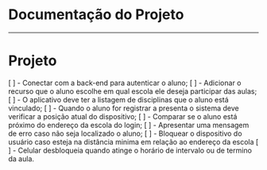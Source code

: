 # Documentação do Projeto

<hr>

# Projeto

[ ] - Conectar com a back-end para autenticar o aluno;
[ ] - Adicionar o recurso que o aluno escolhe em qual escola ele deseja participar das aulas;
[ ] - O aplicativo deve ter a listagem de disciplinas que o aluno está vinculado;
[ ] - Quando o aluno for registrar a presenta o sistema deve verificar a posição atual do dispositivo;
    [ ] - Comparar se o aluno está próximo do endereço da escola do login;
        [ ] - Apresentar uma mensagem de erro caso não seja localizado o aluno;
    [ ] - Bloquear o dispositivo do usuário caso esteja na distância minima em relação ao endereço da escola 
        [ ] - Celular desbloqueia quando atinge o horário de intervalo ou de termino da aula.

